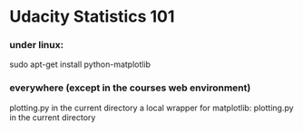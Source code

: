 # Udacity Statistics 101 

### under linux:
sudo apt-get install python-matplotlib 

### everywhere (except in the courses web environment)
plotting.py in the current directory
a local wrapper for matplotlib: plotting.py in the current directory




